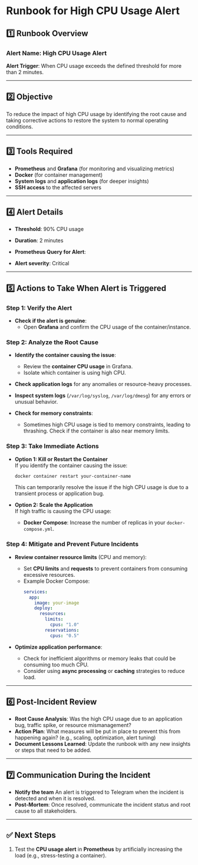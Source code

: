 
# Runbook for High CPU Usage Alert

## 1️⃣ Runbook Overview

### **Alert Name**: High CPU Usage Alert  
**Alert Trigger**: When CPU usage exceeds the defined threshold for more than 2 minutes.

---

## 2️⃣ Objective

To reduce the impact of high CPU usage by identifying the root cause and taking corrective actions to restore the system to normal operating conditions.

---

## 3️⃣ Tools Required

- **Prometheus** and **Grafana** (for monitoring and visualizing metrics)
- **Docker** (for container management)
- **System logs** and **application logs** (for deeper insights)
- **SSH access** to the affected servers

---

## 4️⃣ Alert Details

- **Threshold**: 90% CPU usage
- **Duration**: 2 minutes
- **Prometheus Query for Alert**:  

- **Alert severity**: Critical

---

## 5️⃣ Actions to Take When Alert is Triggered

### **Step 1: Verify the Alert**
- **Check if the alert is genuine**:
  - Open **Grafana** and confirm the CPU usage of the container/instance.

### **Step 2: Analyze the Root Cause**
- **Identify the container causing the issue**:
  - Review the **container CPU usage** in Grafana.
  - Isolate which container is using high CPU.

- **Check application logs** for any anomalies or resource-heavy processes.
- **Inspect system logs** (`/var/log/syslog`, `/var/log/dmesg`) for any errors or unusual behavior.
- **Check for memory constraints**:
  - Sometimes high CPU usage is tied to memory constraints, leading to thrashing. Check if the container is also near memory limits.

### **Step 3: Take Immediate Actions**
- **Option 1: Kill or Restart the Container**  
  If you identify the container causing the issue:
  ```bash
  docker container restart your-container-name
  ```
  This can temporarily resolve the issue if the high CPU usage is due to a transient process or application bug.

- **Option 2: Scale the Application**  
  If high traffic is causing the CPU usage:
  - **Docker Compose**: Increase the number of replicas in your `docker-compose.yml`.

### **Step 4: Mitigate and Prevent Future Incidents**
- **Review container resource limits** (CPU and memory):
  - Set **CPU limits** and **requests** to prevent containers from consuming excessive resources.
  - Example Docker Compose:
    ```yaml
    services:
      app:
        image: your-image
        deploy:
          resources:
            limits:
              cpus: "1.0"
            reservations:
              cpus: "0.5"
    ```

- **Optimize application performance**:
  - Check for inefficient algorithms or memory leaks that could be consuming too much CPU.
  - Consider using **async processing** or **caching** strategies to reduce load.

---

## 6️⃣ Post-Incident Review
- **Root Cause Analysis**: Was the high CPU usage due to an application bug, traffic spike, or resource mismanagement?
- **Action Plan**: What measures will be put in place to prevent this from happening again? (e.g., scaling, optimization, alert tuning)
- **Document Lessons Learned**: Update the runbook with any new insights or steps that need to be added.

---

## 7️⃣ Communication During the Incident
- **Notify the team** An alert is triggered to Telegram when the incident is detected and when it is resolved.
- **Post-Mortem**: Once resolved, communicate the incident status and root cause to all stakeholders.

---

## ✅ Next Steps
1. Test the **CPU usage alert** in **Prometheus** by artificially increasing the load (e.g., stress-testing a container).
